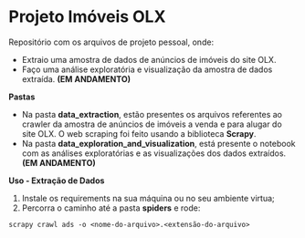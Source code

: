 # Projeto Imóveis OLX

Repositório com os arquivos de projeto pessoal, onde:
- Extraio uma amostra de dados de anúncios de imóveis do site OLX.
- Faço uma análise exploratória e visualização da amostra de dados extraída. **(EM ANDAMENTO)**

**Pastas**
<b></b>
- Na pasta **data_extraction**, estão presentes os arquivos referentes ao crawler da amostra de anúncios de imóveis a venda e para alugar do site OLX. O web scraping foi feito usando a biblioteca **Scrapy**.
- Na pasta **data_exploration_and_visualization**, está presente o notebook com as análises exploratórias e as visualizações dos dados extraídos. **(EM ANDAMENTO)**

**Uso - Extração de Dados**
<b></b>
1. Instale os requirements na sua máquina ou no seu ambiente virtua;
2. Percorra o caminho até a pasta **spiders** e rode:
```
scrapy crawl ads -o <nome-do-arquivo>.<extensão-do-arquivo>
```
